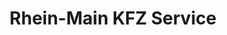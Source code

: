---
title: "Rhein-Main KFZ Service"
url: /moerfelden-walldorf/rhein-main-kfz-service/
shop: Autowerkstatt
---